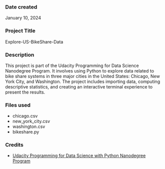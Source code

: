 ### Date created
January 10, 2024

### Project Title
Explore-US-BikeShare-Data

### Description
This project is part of the Udacity Programming for Data Science Nanodegree Program. It involves using Python to explore data related to bike share systems in three major cities in the United States: Chicago, New York City, and Washington. The project includes importing data, computing descriptive statistics, and creating an interactive terminal experience to present the results.

### Files used
- chicago.csv
- new_york_city.csv
- washington.csv
- bikeshare.py

### Credits
- [Udacity Programming for Data Science with Python Nanodegree Program](https://www.udacity.com/course/programming-for-data-science-nanodegree--nd104)
